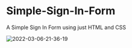 # Simple-Sign-In-Form
A Simple Sign In Form using just HTML and CSS 

![2022-03-06-21-36-19](https://user-images.githubusercontent.com/60861872/156949820-7adbfd8d-2910-425b-b6d2-4f06ae928471.gif)
